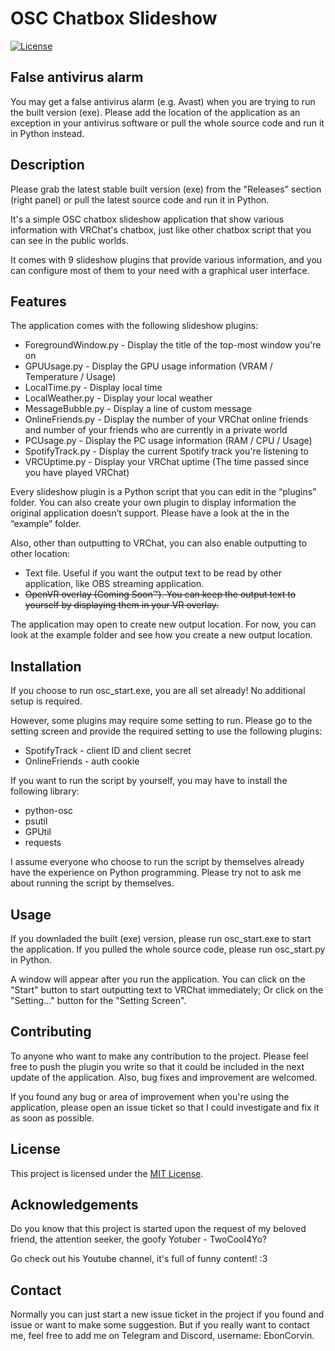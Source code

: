 # OSC Chatbox Slideshow

[![License](https://img.shields.io/badge/License-MIT-blue.svg)](https://opensource.org/licenses/MIT)

## False antivirus alarm

You may get a false antivirus alarm (e.g. Avast) when you are trying to run the built version (exe). Please add the location of the application as an exception in your antivirus software or pull the whole source code and run it in Python instead.

## Description

Please grab the latest stable built version (exe) from the "Releases" section (right panel) or pull the latest source code and run it in Python.

It's a simple OSC chatbox slideshow application that show various information with VRChat's chatbox, just like other chatbox script that you can see in the public worlds.

It comes with 9 slideshow plugins that provide various information, and you can configure most of them to your need with a graphical user interface.

## Features

The application comes with the following slideshow plugins:

- ForegroundWindow.py - Display the title of the top-most window you're on
- GPUUsage.py - Display the GPU usage information (VRAM / Temperature / Usage)
- LocalTime.py - Display local time
- LocalWeather.py - Display your local weather
- MessageBubble.py - Display a line of custom message
- OnlineFriends.py - Display the number of your VRChat online friends and number of your friends who are currently in a private world
- PCUsage.py - Display the PC usage information (RAM / CPU / Usage)
- SpotifyTrack.py - Display the current Spotify track you're listening to
- VRCUptime.py - Display your VRChat uptime (The time passed since you have played VRChat)

Every slideshow plugin is a Python script that you can edit in the “plugins” folder. You can also create your own plugin to display information the original application doesn’t support. Please have a look at the in the “example” folder.

Also, other than outputting to VRChat, you can also enable outputting to other location:

- Text file. Useful if you want the output text to be read by other application, like OBS streaming application.
- ~~OpenVR overlay (Coming Soon™). You can keep the output text to yourself by displaying them in your VR overlay.~~

The application may open to create new output location. For now, you can look at the example folder and see how you create a new output location.

## Installation

If you choose to run osc_start.exe, you are all set already! No additional setup is required.

However, some plugins may require some setting to run. Please go to the setting screen and provide the required setting to use the following plugins:

- SpotifyTrack - client ID and client secret
- OnlineFriends - auth cookie

If you want to run the script by yourself, you may have to install the following library:

- python-osc
- psutil
- GPUtil
- requests

I assume everyone who choose to run the script by themselves already have the experience on Python programming. Please try not to ask me about running the script by themselves.

## Usage

If you downladed the built (exe) version, please run osc_start.exe to start the application. If you pulled the whole source code, please run osc_start.py in Python.

A window will appear after you run the application. You can click on the "Start" button to start outputting text to VRChat immediately; Or click on the "Setting..." button for the "Setting Screen".

## Contributing

To anyone who want to make any contribution to the project. Please feel free to push the plugin you write so that it could be included in the next update of the application. Also, bug fixes and improvement are welcomed.

If you found any bug or area of improvement when you're using the application, please open an issue ticket so that I could investigate and fix it as soon as possible.

## License

This project is licensed under the [MIT License](LICENSE).

## Acknowledgements

Do you know that this project is started upon the request of my beloved friend, the attention seeker, the goofy Yotuber - TwoCool4Yo?

Go check out his Youtube channel, it's full of funny content! :3

## Contact

Normally you can just start a new issue ticket in the project if you found and issue or want to make some suggestion. But if you really want to contact me, feel free to add me on Telegram and Discord, username: EbonCorvin.

